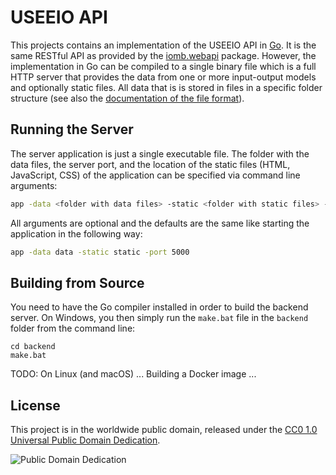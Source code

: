 # USEEIO API
This projects contains an implementation of the USEEIO API in
[Go](https://golang.org/). It is the same RESTful API as provided by the 
[iomb.webapi](https://github.com/USEPA/IO-Model-Builder/tree/master/iomb/webapi)
package. However, the implementation in Go can be compiled to a single binary
file which is a full HTTP server that provides the data from one or more
input-output models and optionally static files. All data that is is stored in
files in a specific folder structure (see also the
[documentation of the file format](./doc/data_format.md)).

## Running the Server
The server application is just a single executable file. The folder with the
data files, the server port, and the location of the static files (HTML,
JavaScript, CSS) of the application can be specified via command line arguments:

```bash
app -data <folder with data files> -static <folder with static files> -port <server port>
```

All arguments are optional and the defaults are the same like starting the
application in the following way:

```bash
app -data data -static static -port 5000
```

## Building from Source
You need to have the Go compiler installed in order to build the backend server.
On Windows, you then simply run the `make.bat` file in the `backend` folder from
the command line:

```batch
cd backend
make.bat
```

TODO: On Linux (and macOS) ... Building a Docker image  ...

## License
This project is in the worldwide public domain, released under the 
[CC0 1.0 Universal Public Domain Dedication](https://creativecommons.org/publicdomain/zero/1.0/).

![Public Domain Dedication](https://licensebuttons.net/p/zero/1.0/88x31.png)
